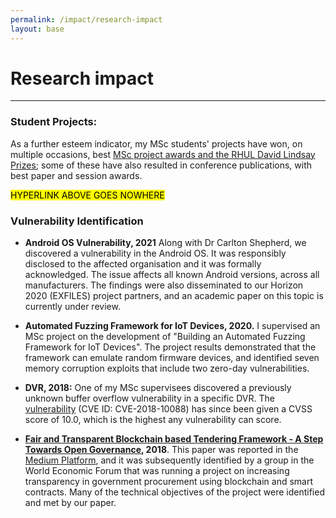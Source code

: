 ```yaml
---
permalink: /impact/research-impact
layout: base
---
```


# Research impact
---

### Student Projects:

As a further esteem indicator, my MSc students' projects have won, on multiple occasions, best [MSc project awards and the RHUL David Lindsay Prizes](https://intranet.royalholloway.ac.uk/isg/informationfornewreturningstudents/mscproject/thesisprizes.aspx); some of these have also resulted in conference publications, with best paper and session awards.

<mark>HYPERLINK ABOVE GOES NOWHERE</mark>

### Vulnerability Identification

- **Android OS Vulnerability, 2021**
Along with Dr Carlton Shepherd, we discovered a vulnerability in the Android OS. It was responsibly disclosed to the affected organisation and it was formally acknowledged. The issue affects all known Android versions, across all manufacturers. The findings were also disseminated to our Horizon 2020 (EXFILES) project partners, and an academic paper on this topic is currently under review.

- **Automated Fuzzing Framework for IoT Devices, 2020.**
I supervised an MSc project on the development of "Building an Automated Fuzzing Framework for IoT Devices". The project results demonstrated that the framework can emulate random firmware devices, and identified seven memory corruption exploits that include two zero-day vulnerabilities.

- **DVR, 2018:**
One of my MSc supervisees discovered a previously unknown buffer overflow vulnerability in a specific DVR. The [vulnerability](https://www.cvedetails.com/cve/CVE-2018-10088/) (CVE ID: CVE-2018-10088) has since been given a CVSS score of 10.0, which is the highest any vulnerability can score.

- [**Fair and Transparent Blockchain based Tendering Framework - A Step Towards Open Governance**](https://pure.royalholloway.ac.uk/portal/en/publications/fair-and-transparent-blockchain-based-tendering-framework--a-step-towards-open-governance(35604283-ea50-476e-8ecc-cbd5fdb9cd7a).html)**, 2018**.
This paper was reported in the [Medium Platform](https://medium.com/wethinkideas/a-practical-application-of-blockchain-in-open-governance-85ecad48585e), and it was subsequently identified by a group in the World Economic Forum that was running a project on increasing transparency in government procurement using blockchain and smart contracts. Many of the technical objectives of the project were identified and met by our paper.
